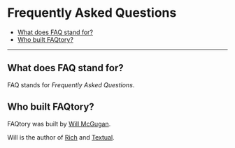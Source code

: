 
# Frequently Asked Questions
- [What does FAQ stand for?](#what-does-faq-stand-for)
- [Who built FAQtory?](#who-built-faqtory)

<hr>

<a name="what-does-faq-stand-for"></a>
## What does FAQ stand for?

FAQ stands for *Frequently Asked Questions*.

<a name="who-built-faqtory"></a>
## Who built FAQtory?

FAQtory was built by [Will McGugan](https://www.willmcgugan.com).

Will is the author of [Rich](https://github.com/Textualize/rich) and [Textual](https://textual.textualize.io).